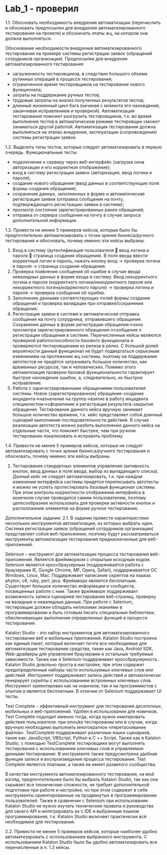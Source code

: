 # Lab_1 - проверил
1.1.	Обосновать необходимость внедрения автоматизации (перечислить и обосновать предпосылки для внедрения автоматизированного тестирования на проекте) и обозначить этапы жц, на котором она должна выполняться. 

Обоснование необходимости внедрения автоматизированного тестирования на примере системы регистрации заявок (обращений сотрудников организации). 
Предпосылки для внедрения автоматизированного тестирования:
- загруженность тестировщиков, в следствии большого объема рутинных операций в процессе тестирования;
- ограниченное время тестировщиков на тестирование нового функционала;
- затраты на поддержание ручных тестов;
- трудовые затраты на анализ полученных результатов тестов;
- длинный жизненный цикл бага (начиная с момента его нахождения, заканчивая исправлением и проверкой).
Автоматизация тестирования поможет разгрузить тестировщиков, т.к. во время выполнения тестов в автоматическом режиме тестировщик сможет заниматься другой работой.
Автоматизация тестирования должна выполняться на этапах внедрения, эксплуатации (сопровождения) системы регистрации заявок.

1.2.	Выделить типы тестов, которые следует автоматизировать в первую очередь.
Функциональные тесты:
- подключение к серверу через веб-интерфейс (загрузка окна авторизации и его корректное отображение);
- вход в систему регистрации заявок (авторизация, ввод логина и пароля);
- создание нового обращения (ввод данных в соответствующие поля формы создания обращения);
- сохранение данных, заполненных в форме и автоматическая регистрация заявки (отправка сообщения на почту, подтверждающего регистрацию заявки в системе);
- просмотр состояния зарегистрированных ранее обращений;
- отправка от сервера сообщения на почту в случае запроса дополнительной информации.

1.3.	Привести не менее 5 примеров кейсов, которые было бы предпочтительно автоматизировать с точки зрения бизнеса/ручного тестирования и обосновать, почему именно эти кейсы выбраны.
1.	Вход в систему (аутентификация пользователя  ввод логина и пароля  страница создания обращения). 
В поля ввода ввести корректный логин и пароль, нажать кнопку вход -> проверка логина и пароля -> страница создания обращения.
2. Проверка появления сообщения об ошибке в случае ввода невалидных данных в форме входа в систему.
Ввод некорректного логина и пароля (корректного логина/некорректного пароля или некорректного логина/корректного пароля) -> проверка логина и пароля -> проверка сообщения об ошибке.
3.	Заполнение данными соответствующих полей формы создания обращений и проверка валидации при отправке/сохранении обращения. 
4.	Регистрация заявки в системе и автоматическая отправка сообщения на почту сотрудника, отправившего обращение. 
Сохранение данных в форме регистрации обращения->окно просмотра зарегистрированного обращения->сообщение о регистрации обращения в системе.
Перечисленные кейсы являются проверкой работоспособности базового функционала и проверяются тестировщиками из релиза в релиз. С большой долей вероятности данный функционал не будет подвергаться серьезным изменениям на протяжении жц системы, поэтому на поддержание автотестов не придётся затрачивать большое количество, как временных ресурсов, так и человеческих. Помимо этого автоматизация проверки базовой функциональности гарантирует быстрое нахождение ошибок, а, следовательно, их быстрое исправление.
5.	Работа с зарегистрированными обращениями пользователей системы.
Новое (зарегистрированное) обращение-создание инцидента->назначение на группу->взятие в работу инцидента специалистом->оформление и регистрация результата-закрытие обращения.
Тестирование данного кейса вручную занимает большое количество времени, т.к. кейс представляет собой длинный сценарий выполнения последовательности действий. В случае реализации автотеста можно разбить выполнение данного кейса на отдельные части, что поможет быстрее, чем при ручном тестировании локализовать и исправить проблему.

1.4.	Привести не менее 5 примеров кейсов, которые не следует автоматизировать с точки зрения бизнеса/ручного тестирования и обосновать, почему именно эти кейсы выбраны.
1.	Тестирование стандартных элементов управления (активность кнопок, ввод данных в поля ввода, выбор из выпадающего списка).
Данный кейс не следует автоматизировать, т.к. при каждом изменении интерфейса системы придется переписывать автотесты и можно не успеть протестировать базовый функционал системы. При этом контроль корректности отображения интерфейса в конечном случае проводится самим пользователем, поэтому целесообразнее использовать для проверки активности кнопок и расположения элементов на форме ручное тестирование.

Дополнительное задание:
2.1.	В задании привести характеристики нескольких инструментов автоматизации, из которых выбрать один.
Система регистрации заявок (обращений сотрудников организации) представляет собой веб-приложение, поэтому будут рассматриваться инструменты автоматизации тестирования предназначенные для веб-приложений.

Selenium – инструмент для автоматизации процесса тестирования веб-приложений. Является фреймворком с открытым исходным кодом. Selenium является кроссбраузерным (поддерживается работа с браузерами IE, Google Chrome, MF, Opera, Safari), поддерживается ОС Windows, Linux, Mac. Поддерживает написание скриптов на языках phyton, c#, ruby, perl, java. Фреймворк является бесплатным. Существует большое количество информации и сообществ, посвященных работе с ним. Также фреймворк поддерживает возможность записи сценариев тестирования веб-страниц, проверку на валидные и невалидные данные. При работе с Selenium, тестировщик должен обладать неплохими знаниями в программировании и быть готовым писать специальные библиотеки, обеспечивающих выполнение определенных функций в процессе тестирования.

Katalon Studio - это набор инструментов для автоматизированного тестирования веб и мобильных приложений. Katalon Studio построена как единый пакет, который включает почти все необходимые для автоматизации тестирования средства, такие как Java, Android SDK, Web-драйверы для управления браузерами и остальные требуемые зависимости. Также как и Selenium поддерживает кроссбраузерность. Katalon Studio довольно проста в настройке, при этом содержит предопределенные наборы часто используемых ключевых слов или действий. Инструмент поддерживает запись действий и автоматически генерирует скрипты с использованием встроенных ключевых слов. Инструмент ориентирован как на новичков, так и на программистов с опытом и является бесплатным. В отличии от Selenium поддерживает UI тесты.

Test Complete - эффективный инструмент для тестирования десктопных, мобильных и веб-приложений. Удобен в использовании для новичков. Test Complete подходит именно тогда, когда нужно имитировать действия пользователя: при smouke тестировании или в случае, когда вручную необходимо выполнить многократное «перетаскивание файлов». TestComplete поддерживает различные языки сценариев, такие как: JavaScript, VBScript, Python и C ++ Script. Также как в Katalon Studio, с помощью TestComplete тестировщики могут выполнять тестирование с использованием ключевых слов и управляемое данными тестирование. В инструменте также предусмотрена удобная функция записи и воспроизведения процесса тестирования. Test Complete является платным, а также не имеет развитого сообщества.

В качестве инструмента автоматизированного тестирования, на мой взгляд, предпочтительнее было бы выбрать Katalon Studio, так как она скрывает все технические сложности, не требует дополнительной подготовки при работе и настройке, но при этом содержит в себе инструменты ориентированные на продвинутых в программировании пользователей. Также в сравнении с Selenium при использовании Katalon Studio не нужно изучать технические правила и руководства для своего API и интегрировать их с IDE и выбранным языком программирования, т.к. Katalon Studio включает практически всё необходимое для тестирования.

2.2.	Привести не менее 5 примеров кейсов, которые наиболее удобно автоматизировать с использованием выбранного инструмента.
С использованием Katalon Studio было бы удобно автоматизировать все перечисленные в п. 1.3 кейсы.

